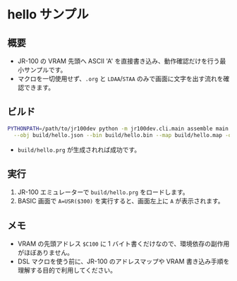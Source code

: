 # hello サンプル

## 概要
- JR-100 の VRAM 先頭へ ASCII 'A' を直接書き込み、動作確認だけを行う最小サンプルです。
- マクロを一切使用せず、`.org` と `LDAA`/`STAA` のみで画面に文字を出す流れを確認できます。

## ビルド
```sh
PYTHONPATH=/path/to/jr100dev python -m jr100dev.cli.main assemble main.asm \
  --obj build/hello.json --bin build/hello.bin --map build/hello.map -o build/hello.prg
```
- `build/hello.prg` が生成されれば成功です。

## 実行
1. JR-100 エミュレーターで `build/hello.prg` をロードします。
2. BASIC 画面で `A=USR($300)` を実行すると、画面左上に `A` が表示されます。

## メモ
- VRAM の先頭アドレス `$C100` に 1 バイト書くだけなので、環境依存の副作用がほぼありません。
- DSL マクロを使う前に、JR-100 のアドレスマップや VRAM 書き込み手順を理解する目的で利用してください。
